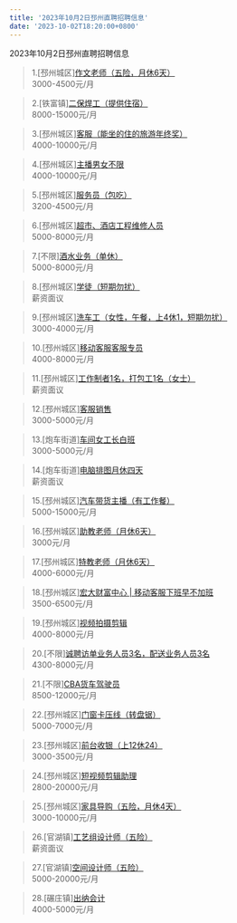 ```yaml
---
title: '2023年10月2日邳州直聘招聘信息'
date: '2023-10-02T18:20:00+0800'
---
```

2023年10月2日邳州直聘招聘信息
<!--more-->
>1.[邳州城区][作文老师（五险，月休6天）](https://www.pizhouzhipin.com/job/24219)<br>
>3000-4500元/月

>2.[铁富镇][二保焊工（提供住宿）](https://www.pizhouzhipin.com/job/26371)<br>
>8000-15000元/月

>3.[邳州城区][客服（能坐的住的旅游年终奖）](https://www.pizhouzhipin.com/job/21476)<br>
>4000-10000元/月

>4.[邳州城区][主播男女不限](https://www.pizhouzhipin.com/job/31239)<br>
>4000-10000元/月

>5.[邳州城区][服务员（包吃）](https://www.pizhouzhipin.com/job/30324)<br>
>3200-4500元/月

>6.[邳州城区][超市、酒店工程维修人员](https://www.pizhouzhipin.com/job/30412)<br>
>5000-8000元/月

>7.[不限][酒水业务（单休）](https://www.pizhouzhipin.com/job/29290)<br>
>5000-8000元/月

>8.[邳州城区][学徒（短期勿扰）](https://www.pizhouzhipin.com/job/18483)<br>
>薪资面议

>9.[邳州城区][洗车工（女性，午餐，上4休1，短期勿扰）](https://www.pizhouzhipin.com/job/18480)<br>
>3000-4000元/月

>10.[邳州城区][移动客服客服专员](https://www.pizhouzhipin.com/job/30488)<br>
>4000-8000元/月

>11.[邳州城区][工作制‬者1名，打包工1名（女士）](https://www.pizhouzhipin.com/job/31453)<br>
>薪资面议

>12.[邳州城区][客服销售](https://www.pizhouzhipin.com/job/28230)<br>
>3000-5000元/月

>13.[炮车街道][车间女工长白班](https://www.pizhouzhipin.com/job/27254)<br>
>3000-5000元/月

>14.[炮车街道][电脑排图月休四天](https://www.pizhouzhipin.com/job/22797)<br>
>薪资面议

>15.[邳州城区][汽车带货主播（有工作餐）](https://www.pizhouzhipin.com/job/29878)<br>
>5000-15000元/月

>16.[邳州城区][助教老师（月休6天）](https://www.pizhouzhipin.com/job/29853)<br>
>3000元/月

>17.[邳州城区][特教老师（月休6天）](https://www.pizhouzhipin.com/job/29851)<br>
>4000-6000元/月

>18.[邳州城区][宏大财富中心 | 移动客服下班早不加班](https://www.pizhouzhipin.com/job/22741)<br>
>3500-6500元/月

>19.[邳州城区][视频拍摄剪辑](https://www.pizhouzhipin.com/job/24824)<br>
>4000-8000元/月

>20.[不限][诚聘访单业务人员3名，配送业务人员3名](https://www.pizhouzhipin.com/job/31448)<br>
>4300-8000元/月

>21.[不限][CBA货车驾驶员](https://www.pizhouzhipin.com/job/27901)<br>
>8500-12000元/月

>22.[邳州城区][门窗卡压线（转盘锯）](https://www.pizhouzhipin.com/job/20083)<br>
>5000-7000元/月

>23.[邳州城区][前台收银（上12休24）](https://www.pizhouzhipin.com/job/29893)<br>
>3000-3500元/月

>24.[邳州城区][短视频剪辑助理](https://www.pizhouzhipin.com/job/31446)<br>
>2800-20000元/月

>25.[邳州城区][家具导购（五险，月休4天）](https://www.pizhouzhipin.com/job/25448)<br>
>3000-10000元/月

>26.[官湖镇][工艺组设计师（五险）](https://www.pizhouzhipin.com/job/26761)<br>
>薪资面议

>27.[官湖镇][空间设计师（五险）](https://www.pizhouzhipin.com/job/26752)<br>
>5000-20000元/月

>28.[碾庄镇][出纳会计](https://www.pizhouzhipin.com/job/31447)<br>
>4000-5000元/月

